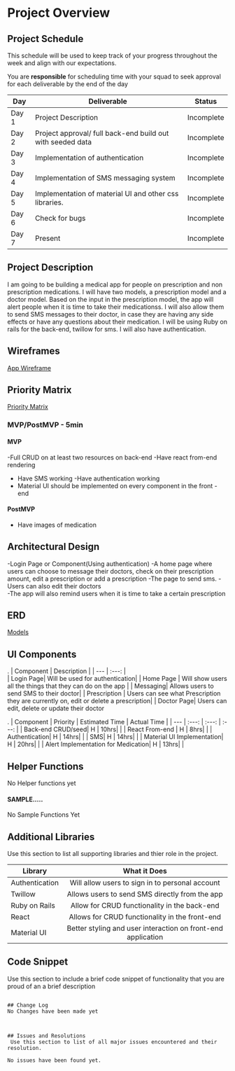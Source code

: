 # Project Overview

## Project Schedule

This schedule will be used to keep track of your progress throughout the week and align with our expectations.  

You are **responsible** for scheduling time with your squad to seek approval for each deliverable by the end of the day

|  Day | Deliverable | Status
|---|---| ---|
|Day 1| Project Description | Incomplete
|Day 2| Project approval/ full back-end build out with seeded data| Incomplete
|Day 3| Implementation of authentication | Incomplete
|Day 4| Implementation of SMS messaging system | Incomplete
|Day 5| Implementation of material UI and other css libraries.  | Incomplete
|Day 6| Check for bugs| Incomplete
|Day 7| Present | Incomplete


## Project Description
I am going to be building a  medical app for people on prescription and non prescription medications. I will have two models, a prescription model and a doctor model. Based on the input in the prescription model, the app will alert people when it is time to take their medicationss. I will also allow them to send SMS messages to their doctor, in case they are having any side effects or have any questions about their medication. I will be using Ruby on rails for the back-end,  twillow for sms. I will also have authentication.


## Wireframes

[App Wireframe](https://www.draw.io/#G1oOX96HWUKa4-yVISFWN3hJmocKIIBeCQ)

## Priority Matrix

[Priority Matrix](https://www.draw.io/#G1FSRxbiwSg5KvTiYdFRm_2dZ319jOnoRU)


### MVP/PostMVP - 5min

#### MVP 

-Full CRUD on at least two resources on back-end 
-Have react from-end rendering
- Have SMS working
-Have authentication working
- Material UI should be implemented on every component in the front -end

#### PostMVP 

- Have images of medication



## Architectural Design

-Login Page or Component(Using authentication)
-A home  page where users can choose to  message their doctors, check on their prescription amount, edit a prescription or add a prescription
-The page to send sms.
-Users can also edit their doctors	
-The app will also remind users when it is time to take a certain prescription


## ERD

[Models](https://www.draw.io/#G1FSRxbiwSg5KvTiYdFRm_2dZ319jOnoRU)

## UI Components


.
| Component | Description | 
| --- | :---: |  
| Login Page| Will be used for authentication| 
| Home Page | Will show users all the things that they can do on the app | 
| Messaging| Allows users to send SMS to their doctor| 
| Prescription | Users can see what Prescription they are currently on, edit or delete a prescription| 
| Doctor Page| Users can edit, delete or update their doctor




.
| Component | Priority | Estimated Time | Actual Time |
| --- | :---: |  :---: | :---: |
| Back-end CRUD/seed| H | 10hrs| |
| React From-end | H | 8hrs| |
| Authentication| H | 14hrs|  | 
| SMS| H | 14hrs|  | 
| Material UI Implementation| H | 20hrs|  | 
| Alert Implementation for Medication| H | 13hrs|  | 


## Helper Functions
No Helper functions yet

#### SAMPLE.....
No Sample Functions Yet



## Additional Libraries
 Use this section to list all supporting libraries and thier role in the project. 
 

| Library | What it Does | 
| --- | :---: |  
| Authentication | Will allow users to sign in to personal account | 
| Twillow| Allows users to send SMS directly from the app | 
| Ruby on Rails | Allow for CRUD functionality in the back-end | 
| React | Allows for CRUD functionality in the front-end | 
| Material UI| Better styling and user interaction on front-end application | 



## Code Snippet

Use this section to include a brief code snippet of functionality that you are proud of an a brief description  


```

## Change Log
No Changes have been made yet 



## Issues and Resolutions
 Use this section to list of all major issues encountered and their resolution.

No issues have been found yet.
